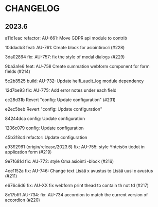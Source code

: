 # CHANGELOG

## 2023.6

a11d1eac refactor: AU-661: Move GDPR api module to contrib

10ddadb3 feat: AU-761: Create block for asiointirooli (#228)

3da02864 fix: AU-757: fix the style of modal dialogs (#229)

9ba3a1e6 feat: AU-758 Create summation webform component for form fields (#214)

5c2b8525 build: AU-732: Update helfi_audit_log module dependency

12d7be93 fix: AU-775: Add error notes under each field

cc28d31b Revert "config: Update configuration" (#231)

e2ec5beb Revert "config: Update configuration"

84244dca config: Update configuration

1206c079 config: Update configuration

45b318c4 refactor: Update configuration

a9392961 (origin/release/2023.6) fix: AU-755: style Yhteisön tiedot in application form (#219)

9e7f681d fix: AU-772: style Oma asiointi -block (#216)

4ce1152a fix: AU-746: Change text Lisää x avustus to Lisää uusi x avustus (#211)

e676c6d6 fix: AU-XX fix webform print thead to contain th not td (#217)

8c17bfff AU-734: fix: AU-734 accordion to match the current version of accordion (#220)
